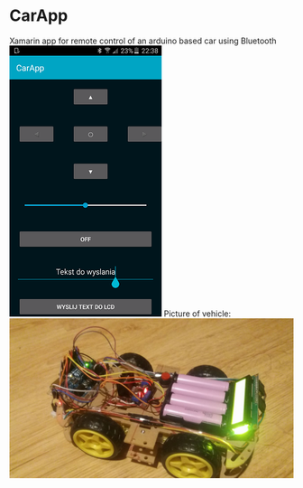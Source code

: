 # CarApp
Xamarin app for remote control of an arduino based car using Bluetooth
![all text](app.png)
Picture of vehicle:
![all text](car.jpg)
